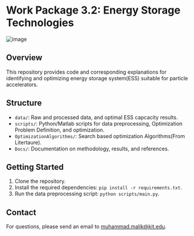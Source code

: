 # Work Package 3.2: Energy Storage Technologies

![image](https://github.com/user-attachments/assets/bdddc103-be44-4611-8a07-a1a4e2e659ed)

## Overview
This repository provides code and corresponding explanations for identifying and optimizing energy storage system(ESS) suitable for particle accelerators.

## Structure
- `data/`: Raw and processed data, and optimal ESS capcacity results.
- `scripts/`: Python/Matlab scripts for data preprocessing, Optimization Problem Definition, and optimization.
- `OptimizationAlgorithms/`: Search based optimization Algorithms(From Litertaure).
- `Docs/`: Documentation on methodology, results, and references.

## Getting Started
1. Clone the repository.
2. Install the required dependencies: `pip install -r requirements.txt`.
3. Run the data preprocessing script: `python scripts/main.py`.

## Contact
For questions, please send an email to muhammad.malik@kit.edu.
